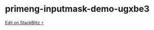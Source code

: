 # primeng-inputmask-demo-ugxbe3

[Edit on StackBlitz ⚡️](https://stackblitz.com/edit/primeng-inputmask-demo-ugxbe3)